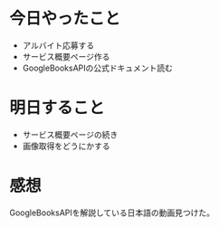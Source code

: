 # 今日やったこと
- アルバイト応募する
- サービス概要ページ作る
- GoogleBooksAPIの公式ドキュメント読む

# 明日すること
- サービス概要ページの続き
- 画像取得をどうにかする

# 感想
GoogleBooksAPIを解説している日本語の動画見つけた。
